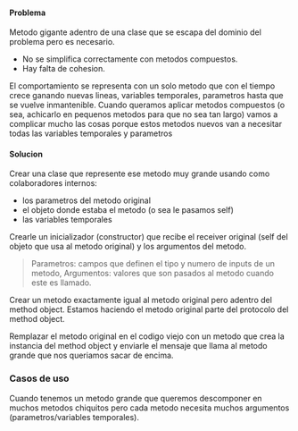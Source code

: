 #### Problema 
Metodo gigante adentro de una clase que se escapa del dominio del problema pero es necesario.
- No se simplifica correctamente con metodos compuestos. 
- Hay falta de cohesion. 

El comportamiento se representa con un solo metodo que con el tiempo crece ganando nuevas lineas, variables temporales, parametros hasta que se vuelve inmantenible. 
Cuando queramos aplicar metodos compuestos (o sea, achicarlo en pequenos metodos para que no sea tan largo) vamos a complicar mucho las cosas porque estos metodos nuevos van a necesitar todas las variables temporales y parametros 

#### Solucion 
Crear una clase que represente ese metodo muy grande usando como colaboradores internos:
- los parametros del metodo original
- el objeto donde estaba el metodo (o sea le pasamos self) 
- las variables temporales

Crearle un inicializador (constructor) que recibe el receiver original (self del objeto que usa al metodo original) y los argumentos del metodo. 

> Parametros: campos que definen el tipo y numero de inputs de un metodo,
> Argumentos: valores que son pasados al metodo cuando este es llamado.

Crear un metodo exactamente igual al metodo original pero adentro del method object. Estamos haciendo el metodo original parte del protocolo del method object.

Remplazar el metodo original en el codigo viejo con un metodo que crea la instancia del method object y enviarle el mensaje que llama al metodo grande que nos queriamos sacar de encima.

### Casos de uso
Cuando tenemos un metodo grande que queremos descomponer en muchos metodos chiquitos pero cada metodo necesita muchos argumentos (parametros/variables temporales).



